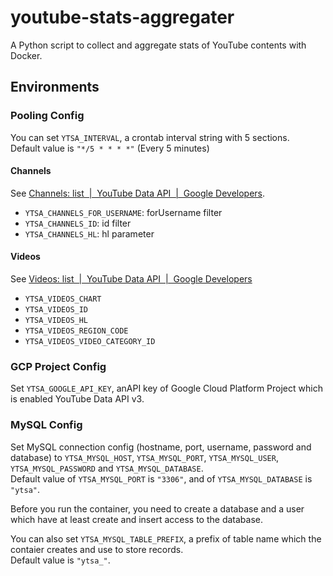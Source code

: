 # youtube-stats-aggregater
A Python script to collect and aggregate stats of YouTube contents with Docker.

## Environments

### Pooling Config
You can set `YTSA_INTERVAL`, a crontab interval string with 5 sections.  
Default value is `"*/5 * * * *"` (Every 5 minutes)

#### Channels
See [Channels: list  |  YouTube Data API  |  Google Developers](https://developers.google.com/youtube/v3/docs/channels/list).

- `YTSA_CHANNELS_FOR_USERNAME`: forUsername filter
- `YTSA_CHANNELS_ID`: id filter
- `YTSA_CHANNELS_HL`: hl parameter

#### Videos
See [Videos: list  |  YouTube Data API  |  Google Developers](https://developers.google.com/youtube/v3/docs/videos/list)

- `YTSA_VIDEOS_CHART`
- `YTSA_VIDEOS_ID`
- `YTSA_VIDEOS_HL`
- `YTSA_VIDEOS_REGION_CODE`
- `YTSA_VIDEOS_VIDEO_CATEGORY_ID`

### GCP Project Config
Set `YTSA_GOOGLE_API_KEY`, anAPI key of Google Cloud Platform Project which is enabled YouTube Data API v3.

### MySQL Config
Set MySQL connection config (hostname, port, username, password and database) to `YTSA_MYSQL_HOST`, `YTSA_MYSQL_PORT`, `YTSA_MYSQL_USER`, `YTSA_MYSQL_PASSWORD` and `YTSA_MYSQL_DATABASE`.  
Default value of `YTSA_MYSQL_PORT` is `"3306"`, and of `YTSA_MYSQL_DATABASE` is `"ytsa"`.

Before you run the container, you need to create a database and a user which have at least create and insert access to the database.

You can also set `YTSA_MYSQL_TABLE_PREFIX`, a prefix of table name which the contaier creates and use to store records.  
Default value is `"ytsa_"`.

